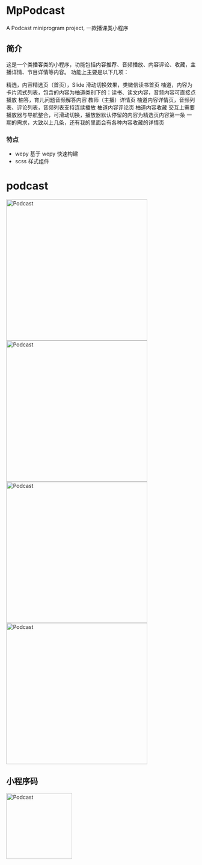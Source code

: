 MpPodcast
==========
A Podcast miniprogram project, 一款播课类小程序

## 简介
这是一个类播客类的小程序，功能包括内容推荐、音频播放、内容评论、收藏，主播详情、节目详情等内容。
功能上主要是以下几项：

精选，内容精选页（首页），Slide 滑动切换效果，类微信读书首页
柚道，内容为卡片流式列表，包含的内容为柚道类别下的：读书、读文内容，音频内容可直接点播放
柚答，育儿问题音频解答内容
教师（主播）详情页
柚道内容详情页，音频列表、评论列表，音频列表支持连续播放
柚道内容评论页
柚道内容收藏
交互上需要播放器与导航整合，可滑动切换，播放器默认停留的内容为精选页内容第一条
一期的需求，大致以上几条，还有我的里面会有各种内容收藏的详情页

### 特点
- wepy 基于 wepy 快速构建
- scss 样式组件

# podcast
<img src="https://raw.githubusercontent.com/baisheng/podcast/master/doc/1.png" alt="Podcast" title="首页精选" width="375" />
<img src="https://raw.githubusercontent.com/baisheng/podcast/master/doc/2.png" alt="Podcast" title="柚答" width="375" />
<img src="https://github.com/baisheng/podcast/blob/master/doc/2-playing.png?raw=true" alt="Podcast" title="音频播放中" width="375" />
<img src="https://github.com/baisheng/podcast/blob/master/doc/3.png?raw=true" alt="Podcast" title="柚道" width="375" />

## 小程序码

<img src="https://github.com/baisheng/podcast/blob/master/doc/wechat.jpg?raw=true" alt="Podcast" title="小程序" width="175" />
